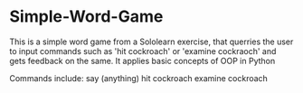 # Simple-Word-Game
This is a simple word game from a Sololearn exercise, that querries the user to input commands such as 'hit cockroach' or 'examine cockraoch' and gets feedback on the same.
It applies basic concepts of OOP in Python

Commands include:
say (anything)
hit cockroach
examine cockroach
